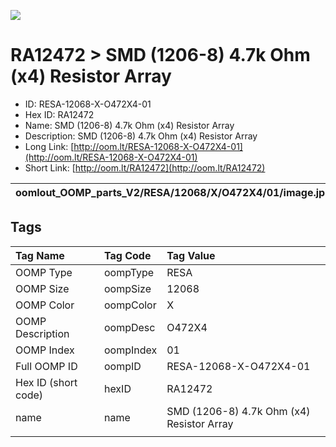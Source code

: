 


  
![][im]
# RA12472 > SMD (1206-8) 4.7k Ohm (x4) Resistor Array

- ID: RESA-12068-X-O472X4-01
- Hex ID: RA12472
- Name: SMD (1206-8) 4.7k Ohm (x4) Resistor Array
- Description: SMD (1206-8) 4.7k Ohm (x4) Resistor Array
- Long Link: [http://oom.lt/RESA-12068-X-O472X4-01](http://oom.lt/RESA-12068-X-O472X4-01)
- Short Link: [http://oom.lt/RA12472](http://oom.lt/RA12472)
  

|oomlout_OOMP_parts_V2/RESA/12068/X/O472X4/01/image.jpg||||
| :---: | :---: | :---: | :---: |

## Tags
  

|Tag Name|Tag Code|Tag Value|
| :--- | :--- | :--- |
|OOMP Type|oompType|RESA|
|OOMP Size|oompSize|12068|
|OOMP Color|oompColor|X|
|OOMP Description|oompDesc|O472X4|
|OOMP Index|oompIndex|01|
|Full OOMP ID|oompID|RESA-12068-X-O472X4-01|
|Hex ID (short code)|hexID|RA12472|
|name|name|SMD (1206-8) 4.7k Ohm (x4) Resistor Array|
||||



[im]: RESA/12068/X/O472X4/01/image_450.jpg
